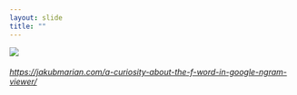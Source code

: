 ```yaml
---
layout: slide
title: ""
---
```



<section>
<a class="stretch" href="https://jakubmarian.com/a-curiosity-about-the-f-word-in-google-ngram-viewer/"><img class="rotate-left" src="{{ site.baseurl }}/assets/images/long-s.png"></a>
<h6 class="rotate-left"><a class="external" href="https://jakubmarian.com/a-curiosity-about-the-f-word-in-google-ngram-viewer/">https://jakubmarian.com/a-curiosity-about-the-f-word-in-google-ngram-viewer/</a></h6>
</section>